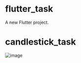 # flutter_task

A new Flutter project.
# candlestick_task
![image](https://github.com/user-attachments/assets/7e965ba6-0ef4-45b6-bb5e-5608792fbd87)
